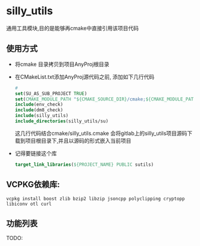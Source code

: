 # silly_utils

通用工具模块,目的是能够再cmake中直接引用该项目代码



## 使用方式

+ 将cmake 目录拷贝到项目AnyProj根目录

+ 在CMakeList.txt添加AnyProj源代码之前, 添加如下几行代码

  ```cmake
  # 
  set(SU_AS_SUB_PROJECT TRUE)
  set(CMAKE_MODULE_PATH "${CMAKE_SOURCE_DIR}/cmake;${CMAKE_MODULE_PATH}")
  include(env_check)
  include(dm8_check)
  include(silly_utils)
  include_directories(silly_utils/su)
  ```

  这几行代码结合cmake/silly_utils.cmake 会将gitlab上的silly_utils项目源码下载到项目根目录下,并且以源码的形式嵌入当前项目

+ 记得要链接这个库

  ```cmake
  target_link_libraries(${PROJECT_NAME} PUBLIC sutils)
  ```

  

## VCPKG依赖库:

```
vcpkg install boost zlib bzip2 libzip jsoncpp polyclipping cryptopp libiconv otl curl
```



## 功能列表

TODO:

